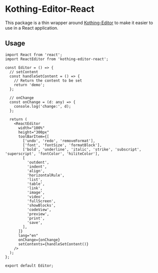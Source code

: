 # Kothing-Editor-React

This package is a thin wrapper around <a href='github.com/kothing-editor' target='_blank'>Kothing-Editor</a> to make it easier to use in a React application.

## Usage

```
import React from 'react';
import ReactEditor from 'kothing-editor-react';

const Editor = () => {
  // setContent
  const handleSetContent = () => {
    // Return the content to be set
    return 'demo';
  };

  // onChange
  const onChange = (d: any) => {
    console.log('change:', d);
  };

  return (
    <ReactEditor
      width="100%"
      height="300px"
      toolBarItem={[
        ['undo', 'redo', 'removeFormat'],
        ['font', 'fontSize', 'formatBlock'],
        ['bold', 'underline', 'italic', 'strike', 'subscript', 'superscript', 'fontColor', 'hiliteColor'],
        [
          'outdent',
          'indent',
          'align',
          'horizontalRule',
          'list',
          'table',
          'link',
          'image',
          'video',
          'fullScreen',
          'showBlocks',
          'codeView',
          'preview',
          'print',
          'save',
        ],
      ]}
      lang="en"
      onChange={onChange}
      setContents={handleSetContent()}
    />
  );
};

export default Editor;

```
